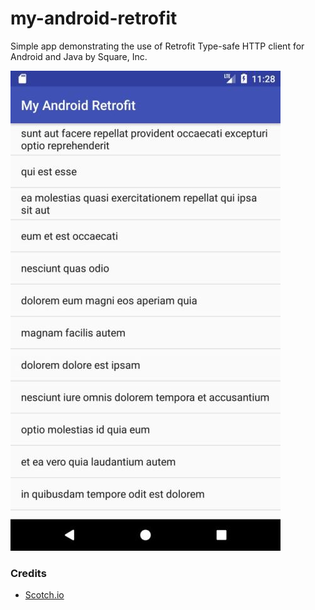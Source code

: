# my-android-retrofit
Simple app demonstrating the use of Retrofit Type-safe HTTP client for Android and Java by Square, Inc.

![Image](./app/src/main/assets/sc1.jpg)

### Credits
- [Scotch.io](https://scotch.io/@femicodes/getting-started-with-retrofit)

